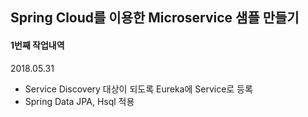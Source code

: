 ## Spring Cloud를 이용한 Microservice 샘플 만들기

#### 1번째 작업내역

2018.05.31
- Service Discovery 대상이 되도록 Eureka에 Service로 등록
- Spring Data JPA, Hsql 적용
